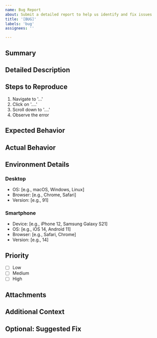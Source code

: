 ```yaml
---
name: Bug Report
about: Submit a detailed report to help us identify and fix issues
title: '[BUG]'
labels: 'bug'
assignees: ''

---
```


<!-- Before submitting a bug report, please ensure that you have searched for similar bug reports. -->

## Summary

<!-- A brief one-sentence summary of the issue. -->

## Detailed Description

<!-- A clear and concise description of what the bug is. -->

## Steps to Reproduce

<!-- Steps to reproduce the behavior. Be as descriptive as possible. Code snippets are helpful. -->

1. Navigate to '...'
2. Click on '....'
3. Scroll down to '....'
4. Observe the error

## Expected Behavior

<!-- A clear and concise description of what you expected to happen. -->

## Actual Behavior

<!-- What actually happened. Include any error messages or stack traces if applicable. -->

## Environment Details

### Desktop

- OS: [e.g., macOS, Windows, Linux]
- Browser: [e.g., Chrome, Safari]
- Version: [e.g., 91]

### Smartphone

- Device: [e.g., iPhone 12, Samsung Galaxy S21]
- OS: [e.g., iOS 14, Android 11]
- Browser: [e.g., Safari, Chrome]
- Version: [e.g., 14]

## Priority

<!-- How urgently does this bug need to be addressed? -->

- [ ] Low
- [ ] Medium
- [ ] High

## Attachments

<!-- If applicable, add screenshots, logs, or other attachments to help explain the problem. -->

## Additional Context

<!-- Add any other context about the problem here. -->

## Optional: Suggested Fix

<!-- If you have ideas on how this could be resolved, please share! -->
